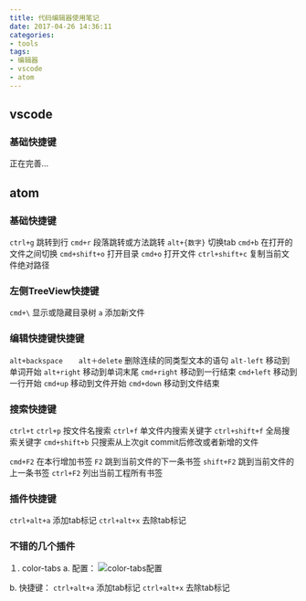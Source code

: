 ```yaml
---
title: 代码编辑器使用笔记
date: 2017-04-26 14:36:11
categories:
- tools
tags:
- 编辑器
- vscode
- atom
---
```

## vscode

### 基础快捷键
正在完善...

## atom

### 基础快捷键
  `ctrl+g` 跳转到行
  `cmd+r` 段落跳转或方法跳转
  `alt+{数字}` 切换tab
  `cmd+b` 在打开的文件之间切换
  `cmd+shift+o` 打开目录
  `cmd+o` 打开文件
  `ctrl+shift+c` 复制当前文件绝对路径

### 左侧TreeView快捷键
  `cmd+\` 显示或隐藏目录树
  `a` 添加新文件

### 编辑快捷键快捷键
  `alt+backspace`　　`alt＋delete` 删除连续的同类型文本的语句
  `alt-left` 移动到单词开始
  `alt+right` 移动到单词末尾
  `cmd+right` 移动到一行结束
  `cmd+left` 移动到一行开始
  `cmd+up` 移动到文件开始
  `cmd+down` 移动到文件结束

### 搜索快捷键
  `ctrl+t`  `ctrl+p` 按文件名搜索
  `ctrl+f` 单文件内搜索关键字
  `ctrl+shift+f` 全局搜索关键字
  `cmd+shift+b` 只搜索从上次git commit后修改或者新增的文件

  `cmd+F2` 在本行增加书签
  `F2` 跳到当前文件的下一条书签
  `shift+F2` 跳到当前文件的上一条书签
  `ctrl+F2` 列出当前工程所有书签

### 插件快捷键
  `ctrl+alt+a` 添加tab标记
  `ctrl+alt+x` 去除tab标记

### 不错的几个插件

１. color-tabs
  a. 配置：
  ![color-tabs配置](/images/atom/color-tabs_setting.png)

  b. 快捷键：
  `ctrl+alt+a` 添加tab标记
  `ctrl+alt+x` 去除tab标记

